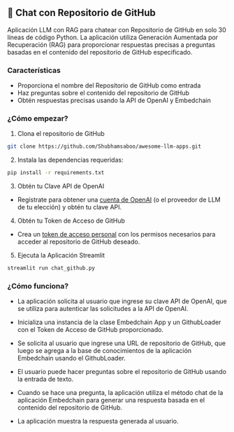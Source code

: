 ## 💬 Chat con Repositorio de GitHub

Aplicación LLM con RAG para chatear con Repositorio de GitHub en solo 30 líneas de código Python. La aplicación utiliza Generación Aumentada por Recuperación (RAG) para proporcionar respuestas precisas a preguntas basadas en el contenido del repositorio de GitHub especificado.

### Características

- Proporciona el nombre del Repositorio de GitHub como entrada
- Haz preguntas sobre el contenido del repositorio de GitHub
- Obtén respuestas precisas usando la API de OpenAI y Embedchain

### ¿Cómo empezar?

1. Clona el repositorio de GitHub

```bash
git clone https://github.com/Shubhamsaboo/awesome-llm-apps.git
```
2. Instala las dependencias requeridas:

```bash
pip install -r requirements.txt
```
3. Obtén tu Clave API de OpenAI

- Regístrate para obtener una [cuenta de OpenAI](https://platform.openai.com/) (o el proveedor de LLM de tu elección) y obtén tu clave API.

4. Obtén tu Token de Acceso de GitHub

- Crea un [token de acceso personal](https://docs.github.com/es/enterprise-server@3.6/authentication/keeping-your-account-and-data-secure/managing-your-personal-access-tokens#creating-a-personal-access-token) con los permisos necesarios para acceder al repositorio de GitHub deseado.

5. Ejecuta la Aplicación Streamlit
```bash
streamlit run chat_github.py
```

### ¿Cómo funciona?

- La aplicación solicita al usuario que ingrese su clave API de OpenAI, que se utiliza para autenticar las solicitudes a la API de OpenAI.

- Inicializa una instancia de la clase Embedchain App y un GithubLoader con el Token de Acceso de GitHub proporcionado.

- Se solicita al usuario que ingrese una URL de repositorio de GitHub, que luego se agrega a la base de conocimientos de la aplicación Embedchain usando el GithubLoader.

- El usuario puede hacer preguntas sobre el repositorio de GitHub usando la entrada de texto.

- Cuando se hace una pregunta, la aplicación utiliza el método chat de la aplicación Embedchain para generar una respuesta basada en el contenido del repositorio de GitHub.

- La aplicación muestra la respuesta generada al usuario.
